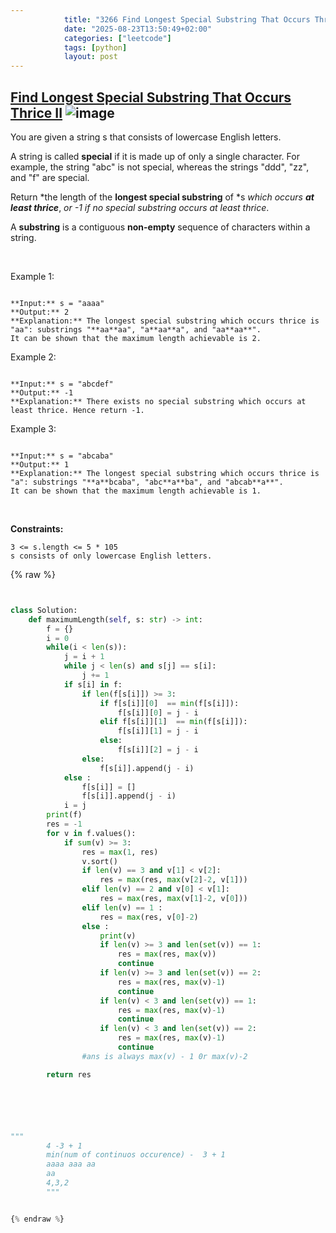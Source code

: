 ```yaml
---
            title: "3266 Find Longest Special Substring That Occurs Thrice Ii"
            date: "2025-08-23T13:50:49+02:00"
            categories: ["leetcode"]
            tags: [python]
            layout: post
---
```

            
## [Find Longest Special Substring That Occurs Thrice II](https://leetcode.com/problems/find-longest-special-substring-that-occurs-thrice-ii) ![image](https://img.shields.io/badge/Difficulty-Medium-orange)

You are given a string s that consists of lowercase English letters.

A string is called **special** if it is made up of only a single character. For example, the string "abc" is not special, whereas the strings "ddd", "zz", and "f" are special.

Return *the length of the **longest special substring** of *s *which occurs **at least thrice***, *or *-1* if no special substring occurs at least thrice*.

A **substring** is a contiguous **non-empty** sequence of characters within a string.

 

Example 1:

```

**Input:** s = "aaaa"
**Output:** 2
**Explanation:** The longest special substring which occurs thrice is "aa": substrings "**aa**aa", "a**aa**a", and "aa**aa**".
It can be shown that the maximum length achievable is 2.

```

Example 2:

```

**Input:** s = "abcdef"
**Output:** -1
**Explanation:** There exists no special substring which occurs at least thrice. Hence return -1.

```

Example 3:

```

**Input:** s = "abcaba"
**Output:** 1
**Explanation:** The longest special substring which occurs thrice is "a": substrings "**a**bcaba", "abc**a**ba", and "abcab**a**".
It can be shown that the maximum length achievable is 1.

```

 

**Constraints:**

	3 <= s.length <= 5 * 105
	s consists of only lowercase English letters.

{% raw %}


```python


class Solution:
    def maximumLength(self, s: str) -> int:
        f = {}
        i = 0
        while(i < len(s)):
            j = i + 1
            while j < len(s) and s[j] == s[i]:
                j += 1
            if s[i] in f:
                if len(f[s[i]]) >= 3:
                    if f[s[i]][0]  == min(f[s[i]]):
                        f[s[i]][0] = j - i
                    elif f[s[i]][1]  == min(f[s[i]]):
                        f[s[i]][1] = j - i
                    else:
                        f[s[i]][2] = j - i
                else:
                    f[s[i]].append(j - i)
            else :
                f[s[i]] = []
                f[s[i]].append(j - i)
            i = j
        print(f)
        res = -1
        for v in f.values():
            if sum(v) >= 3:
                res = max(1, res)
                v.sort()
                if len(v) == 3 and v[1] < v[2]:
                    res = max(res, max(v[2]-2, v[1]))
                elif len(v) == 2 and v[0] < v[1]:
                    res = max(res, max(v[1]-2, v[0]))
                elif len(v) == 1 :
                    res = max(res, v[0]-2)
                else :
                    print(v)
                    if len(v) >= 3 and len(set(v)) == 1:
                        res = max(res, max(v))
                        continue
                    if len(v) >= 3 and len(set(v)) == 2:
                        res = max(res, max(v)-1)
                        continue
                    if len(v) < 3 and len(set(v)) == 1:
                        res = max(res, max(v)-1)
                        continue
                    if len(v) < 3 and len(set(v)) == 2:
                        res = max(res, max(v)-1)
                        continue
                #ans is always max(v) - 1 0r max(v)-2

        return res






"""
        4 -3 + 1
        min(num of continuos occurence) -  3 + 1
        aaaa aaa aa
        aa 
        4,3,2
        """


{% endraw %}
```
